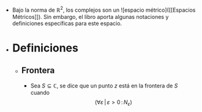 - Bajo la norma de $\mathbb{R}^2$, los complejos son un ![espacio métrico]([[Espacios Métricos]]). Sin embargo, el libro aporta algunas notaciones y definiciones específicas para este espacio.
- # Definiciones
	- ## Frontera
		- Sea $S \subseteq \mathbb{C}$, se dice que un punto $z$ está en la frontera de $S$ cuando
		  $$\left(\forall\varepsilon\,\middle|\,\varepsilon>0\,:\,N_\varepsilon\right)$$